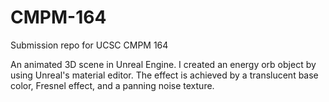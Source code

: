 # CMPM-164
Submission repo for UCSC CMPM 164 

An animated 3D scene in Unreal Engine. I created an energy orb object by using Unreal's material editor. The effect is achieved by a translucent base color, Fresnel effect, and a panning noise texture.